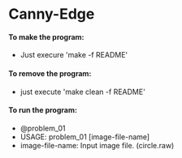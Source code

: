 Canny-Edge
==========

#### To make the program:
- Just execure 'make -f README'

#### To remove the program:
- just execute 'make clean -f README'

#### To run the program:
- @problem_01
- USAGE: problem_01 [image-file-name]
- image-file-name: Input image file. (circle.raw)